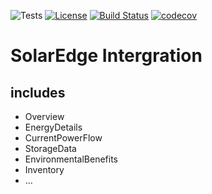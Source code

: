 ![Tests](https://github.com/boydzweers/solaredge/workflows/CI/badge.svg)
[![License](https://img.shields.io/github/license/boydzweers/solaredge)](https://github.com/boydzweers/solaredge/blob/main/LICENSE)
[![Build Status](https://travis-ci.com/boydzweers/SolarEdge.svg?branch=main)](https://travis-ci.com/boydzweers/SolarEdge)
[![codecov](https://codecov.io/gh/boydzweers/SolarEdge/branch/main/graph/badge.svg?token=SCC6FDYG8S)](https://codecov.io/gh/boydzweers/SolarEdge)

# SolarEdge Intergration

## includes

- Overview
- EnergyDetails
- CurrentPowerFlow
- StorageData
- EnvironmentalBenefits
- Inventory
- ...
